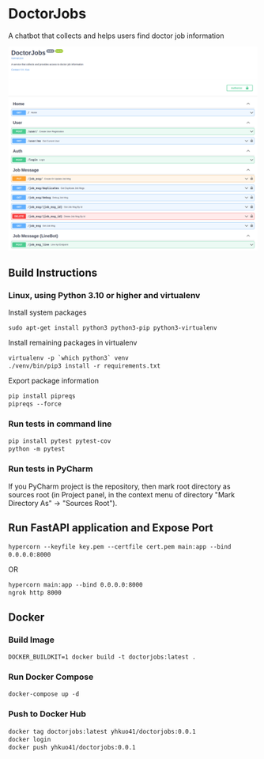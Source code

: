 # DoctorJobs
A chatbot that collects and helps users find doctor job information

![API Endpoints](./api_screenshot.png)

## Build Instructions

### Linux, using Python 3.10 or higher and virtualenv

Install system packages

    sudo apt-get install python3 python3-pip python3-virtualenv

Install remaining packages in virtualenv

    virtualenv -p `which python3` venv
    ./venv/bin/pip3 install -r requirements.txt

Export package information

    pip install pipreqs
    pipreqs --force
    

### Run tests in command line
    
    pip install pytest pytest-cov
    python -m pytest

### Run tests in PyCharm

If you PyCharm project is the repository, then mark root directory as sources root (in Project panel, in the
context menu of directory "Mark Directory As" -> "Sources Root").

## Run FastAPI application and Expose Port

    hypercorn --keyfile key.pem --certfile cert.pem main:app --bind 0.0.0.0:8000

OR

    hypercorn main:app --bind 0.0.0.0:8000
    ngrok http 8000


## Docker
### Build Image

    DOCKER_BUILDKIT=1 docker build -t doctorjobs:latest .

### Run Docker Compose

    docker-compose up -d

### Push to Docker Hub

    docker tag doctorjobs:latest yhkuo41/doctorjobs:0.0.1
    docker login
    docker push yhkuo41/doctorjobs:0.0.1
    
